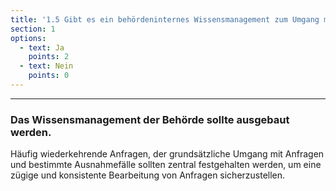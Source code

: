 ```yaml
---
title: '1.5 Gibt es ein behördeninternes Wissensmanagement zum Umgang mit IFG-Anfragen?'
section: 1
options:
  - text: Ja
    points: 2
  - text: Nein
    points: 0
---
```


---

### Das Wissensmanagement der Behörde sollte ausgebaut werden.

Häufig wiederkehrende Anfragen, der grundsätzliche Umgang mit Anfragen und bestimmte Ausnahmefälle sollten zentral festgehalten werden, um eine zügige und konsistente Bearbeitung von Anfragen sicherzustellen.
